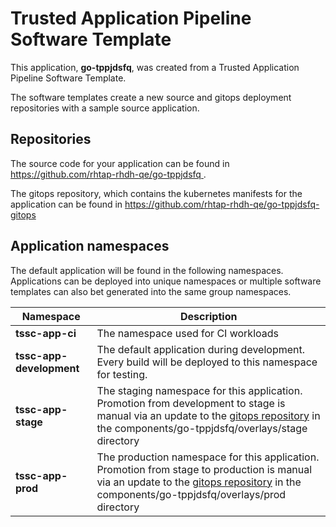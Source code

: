 # Trusted Application Pipeline Software Template

This application, **go-tppjdsfq**, was created from a Trusted Application Pipeline Software Template.

The software templates create a new source and gitops deployment repositories with a sample source application. 

## Repositories

The source code for your application can be found in [https://github.com/rhtap-rhdh-qe/go-tppjdsfq ](https://github.com/rhtap-rhdh-qe/go-tppjdsfq ).
 
The gitops repository, which contains the kubernetes manifests for the application can be found in 
[https://github.com/rhtap-rhdh-qe/go-tppjdsfq-gitops ](https://github.com/rhtap-rhdh-qe/go-tppjdsfq-gitops ) 

## Application namespaces 

The default application will be found in the following namespaces. Applications can be deployed into unique namespaces or multiple software templates can also bet generated into the same group namespaces.  

|  Namespace   |  Description   |  
| -------- | -------- |
| **tssc-app-ci** | The namespace used for CI workloads |
| **tssc-app-development** | The default application during development. Every build will be deployed to this namespace for testing. |
| **tssc-app-stage** | The staging namespace for this application. Promotion from development to stage is manual via an update to the [gitops repository](https://github.com/rhtap-rhdh-qe/go-tppjdsfq-gitops ) in the components/go-tppjdsfq/overlays/stage directory |
| **tssc-app-prod** | The production namespace for this application. Promotion from stage to production is manual via an update to the [gitops repository](https://github.com/rhtap-rhdh-qe/go-tppjdsfq-gitops ) in the components/go-tppjdsfq/overlays/prod directory |